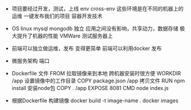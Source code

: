 - 项目要经过开发，测试，上线
  env cross-env
  这些环境是在不同的机器上的 运维
  一键发布我们的项目 容器开发技术

- OS linux mysql mongodb
  独立 应用之间没有影响，共享动力，数据存储
  极大提升了机器的性能 VMWare
  测试服务器上 

- 前端可以独立做运维，发布 变得更简单 前端可以利用docker 发布
- 微服务架构
  端口

- Dockerfile 文件
FROM 拉取镜像来到本地 跨机器安装时很方便
WORKDIR /app 设置镜像中的工作目录
COPY package.json /app 拷贝文件
RUN npm install 安装node包
COPY . /app
EXPOSE 8081
CMD node index.js

- 根据Dockerfile 构建镜像
  docker build -t image-name .
  docker images 
